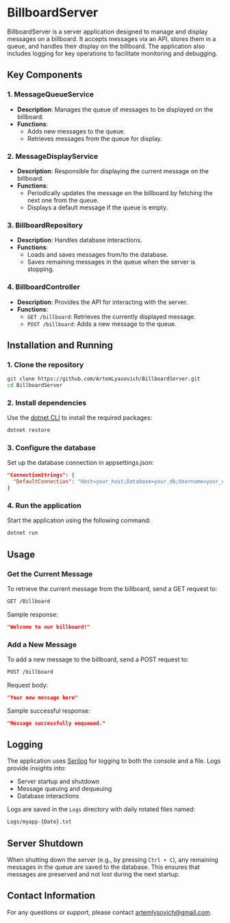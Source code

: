 # BillboardServer

BillboardServer is a server application designed to manage and display messages on a billboard. It accepts messages via an API, stores them in a queue, and handles their display on the billboard. The application also includes logging for key operations to facilitate monitoring and debugging.

## Key Components

### 1. MessageQueueService
- **Description**: Manages the queue of messages to be displayed on the billboard.
- **Functions**:
  - Adds new messages to the queue.
  - Retrieves messages from the queue for display.

### 2. MessageDisplayService
- **Description**: Responsible for displaying the current message on the billboard.
- **Functions**:
  - Periodically updates the message on the billboard by fetching the next one from the queue.
  - Displays a default message if the queue is empty.

### 3. BillboardRepository
- **Description**: Handles database interactions.
- **Functions**:
  - Loads and saves messages from/to the database.
  - Saves remaining messages in the queue when the server is stopping.

### 4. BillboardController
- **Description**: Provides the API for interacting with the server.
- **Functions**:
  - `GET /billboard`: Retrieves the currently displayed message.
  - `POST /billboard`: Adds a new message to the queue.

## Installation and Running

### 1. Clone the repository
```bash
git clone https://github.com/ArtemLyasovich/BillboardServer.git
cd BillboardServer
```

### 2. Install dependencies
Use the [dotnet CLI](https://docs.microsoft.com/en-us/dotnet/core/tools/dotnet) to install the required packages:
```bash
dotnet restore
```

### 3. Configure the database
Set up the database connection in appsettings.json:

```json
"ConnectionStrings": {
  "DefaultConnection": "Host=your_host;Database=your_db;Username=your_user;Password=your_password"
}
```

### 4. Run the application
Start the application using the following command:

```bash
dotnet run
```

## Usage

### Get the Current Message

To retrieve the current message from the billboard, send a GET request to:

```bash
GET /Billboard
```
Sample response:

```json
"Welcome to our billboard!"
```
### Add a New Message
To add a new message to the billboard, send a POST request to:

```bash
POST /billboard
```
Request body:

```json
"Your new message here"
```
Sample successful response:

```json
"Message successfully enqueued."
```

## Logging

The application uses [Serilog](https://serilog.net/) for logging to both the console and a file. Logs provide insights into:

- Server startup and shutdown
- Message queuing and dequeuing
- Database interactions

Logs are saved in the `Logs` directory with daily rotated files named:

```bash
Logs/myapp-{Date}.txt
```

## Server Shutdown

When shutting down the server (e.g., by pressing `Ctrl + C`), any remaining messages in the queue are saved to the database. This ensures that messages are preserved and not lost during the next startup.

## Contact Information

For any questions or support, please contact [artemlysovich@gmail.com](mailto:artemlysovich@gmail.com).
